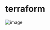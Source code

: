 # terraform
![image](https://github.com/user-attachments/assets/842e95f1-0a4b-4cd6-86f8-3d05b624103d)

